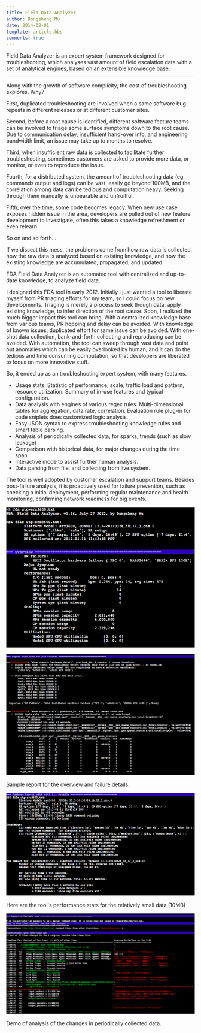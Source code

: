 ```yaml
---
title: Field Data Analyzer
author: Dongsheng Mu
date: 2014-08-01
template: article.hbs
comments: true
---
```


Field Data Analyzer is an expert system framework designed for troubleshooting, which analyses vast amount of field escalation data with a set of analytical engines, based on an extensible knowledge base.

* * *

Along with the growth of software complicity, the cost of troubleshooting explores. Why?

First, duplicated troubleshooting are involved when a same software bug repeats in different releases or at different customer sites.

<span class="more"></span>

Second, before a root cause is identified, different software feature teams can be involved to triage some surface symptoms down to the root cause. Due to communication delay, insufficient hand-over info, and engineering bandwidth limit, an issue may take up to months to resolve.

Third, when insufficient raw data is collected to facilitate further troubleshooting, sometimes customers are asked to provide more data, or monitor, or even to reproduce the issue.

Fourth, for a distributed system, the amount of troubleshooting data (eg. commands output and logs) can be vast, easily go beyond 100MB, and the correlation among data can be tedious and computation heavy. Seeking through them manually is unbearable and unfruitful.

Fifth, over the time, some code becomes legacy. When new use case exposes hidden issue in the area, developers are pulled out of new feature development to investigate, often this takes a knowledge refreshment or even relearn.

So on and so forth...

If we dissect this mess, the problems come from how raw data is collected, how the raw data is analyzed based on existing knowledge, and how the existing knowledge are accumulated, propagated, and updated.

FDA Field Data Analyzer is an automated tool with centralized and up-to-date knowledge, to analyze field data.

I designed this FDA tool in early 2012. Initially I just wanted a tool to liberate myself from PR triaging efforts for my team, so I could focus on new developments. Triaging is merely a process to seek though data, apply existing knowledge, to infer direction of the root cause. Soon, I realized the much bigger impact this tool can bring. With a centralized knowledge base from various teams, PR hopping and delay can be avoided. With knowledge of known issues, duplicated effort for same issue can be avoided. With one-shot data collection, bank-and-forth collecting and reproducing can be avoided. With automation, the tool can sweep through vast data and point out anomalies which can be easily overlooked by human; and it can do the tedious and time consuming computation, so that developers are liberated to focus on more innovative stuff.

So, it ended up as an troubleshooting expert system, with many features.

* Usage stats. Statistic of performance, scale, traffic load and pattern, resource utilization. Summary of in-use features and typical configuration.
* Data analysis with engines of various regex rules. Multi-dimensional tables for aggregation, data rate, correlation. Evaluation rule plug-in for code sniplets does customized logic analysis.
* Easy JSON syntax to express troubleshooting knowledge rules and smart table parsing.
* Analysis of periodically collected data, for sparks, trends (such as slow leakage)
* Comparison with historical data, for major changes during the time span.
* Interactive mode to assist further human analysis.
* Data parsing from file, and collecting from live system.

The tool is well adopted by customer escalation and support teams. Besides post-failure analysis, it is proactively used for failure prevention, such as checking a initial deployment, performing regular maintenance and health monitoring, confirming network readiness for big events.

![fda-overview](fda-overview.png)

![fda-report](fda-report.png)

Sample report for the overview and failure details.

![fda-stats](fda-stats.png)

Here are the tool's performance stats for the relatively small data (10MB)

![fda-pdiff](fda-pdiff.png)

Demo of analysis of the changes in periodically collected data.
